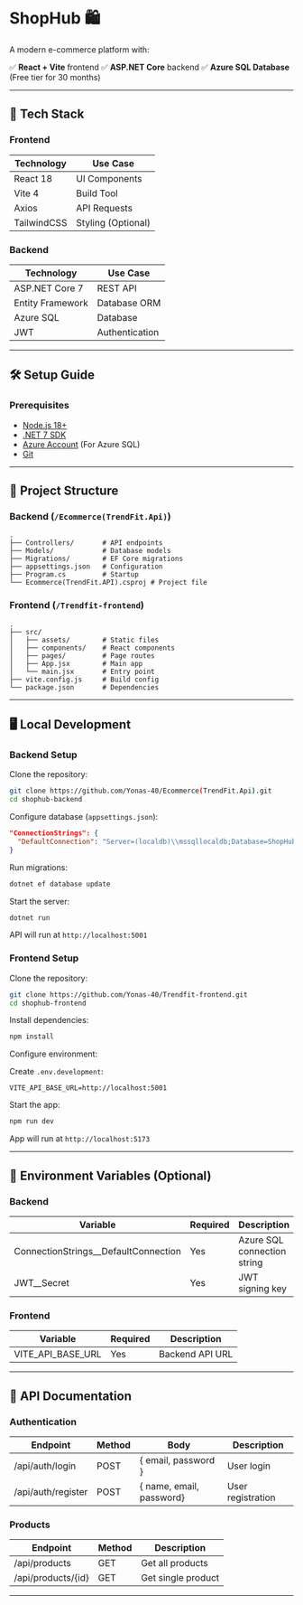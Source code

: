 # ShopHub 🛍️

A modern e-commerce platform with:

✅ **React + Vite** frontend 
✅ **ASP.NET Core** backend 
✅ **Azure SQL Database** (Free tier for 30 months)  

---

## 🧰 Tech Stack

### Frontend

| Technology       | Use Case                |
|------------------|-------------------------|
| React 18         | UI Components           |
| Vite 4           | Build Tool              |
| Axios            | API Requests            |
| TailwindCSS      | Styling (Optional)      |

### Backend

| Technology       | Use Case                |
|------------------|-------------------------|
| ASP.NET Core 7   | REST API                |
| Entity Framework | Database ORM            |
| Azure SQL        | Database                |
| JWT              | Authentication          |

---

## 🛠️ Setup Guide

### Prerequisites

- [Node.js 18+](https://nodejs.org/)
- [.NET 7 SDK](https://dotnet.microsoft.com/)
- [Azure Account](https://azure.microsoft.com/) (For Azure SQL)
- [Git](https://git-scm.com/)

---

## 📂 Project Structure

### Backend (`/Ecommerce(TrendFit.Api)`)

```
.
├── Controllers/       # API endpoints
├── Models/            # Database models
├── Migrations/        # EF Core migrations
├── appsettings.json   # Configuration
├── Program.cs         # Startup
└── Ecommerce(TrendFit.API).csproj # Project file
```

### Frontend (`/Trendfit-frontend`)

```
.
├── src/
│   ├── assets/        # Static files
│   ├── components/    # React components
│   ├── pages/         # Page routes
│   ├── App.jsx        # Main app
│   └── main.jsx       # Entry point
├── vite.config.js     # Build config
└── package.json       # Dependencies
```

---

## 🖥️ Local Development

### Backend Setup

Clone the repository:

```bash
git clone https://github.com/Yonas-40/Ecommerce(TrendFit.Api).git
cd shophub-backend
```

Configure database (`appsettings.json`):

```json
"ConnectionStrings": {
  "DefaultConnection": "Server=(localdb)\\mssqllocaldb;Database=ShopHub;Trusted_Connection=True;"
}
```

Run migrations:

```bash
dotnet ef database update
```

Start the server:

```bash
dotnet run
```

API will run at `http://localhost:5001`

### Frontend Setup

Clone the repository:

```bash
git clone https://github.com/Yonas-40/Trendfit-frontend.git
cd shophub-frontend
```

Install dependencies:

```bash
npm install
```

Configure environment:

Create `.env.development`:

```env
VITE_API_BASE_URL=http://localhost:5001
```

Start the app:

```bash
npm run dev
```

App will run at `http://localhost:5173`

---

## 🔐 Environment Variables (Optional)

### Backend

| Variable                         | Required | Description                   |
|----------------------------------|----------|-------------------------------|
| ConnectionStrings__DefaultConnection | Yes      | Azure SQL connection string   |
| JWT__Secret                      | Yes      | JWT signing key               |

### Frontend

| Variable         | Required | Description         |
|------------------|----------|---------------------|
| VITE_API_BASE_URL| Yes      | Backend API URL     |

---

## 📄 API Documentation

### Authentication

| Endpoint          | Method | Body                    | Description     |
|------------------|--------|-------------------------|-----------------|
| /api/auth/login   | POST   | { email, password }     | User login      |
| /api/auth/register| POST   | { name, email, password}| User registration|

### Products

| Endpoint          | Method | Description             |
|------------------|--------|-------------------------|
| /api/products     | GET    | Get all products        |
| /api/products/{id}| GET    | Get single product      |

---


